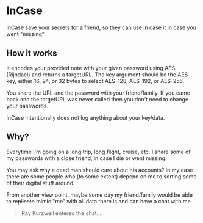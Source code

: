 # InCase
InCase save your secrets for a friend, so they can use in case
it in case you went "missing".

## How it works
It encodes your provided note with your given password using AES (Rijndael) and returns
a targetURL. The key argument should be the AES key, either 16, 24, or 32 bytes to 
select AES-128, AES-192, or AES-256.

You share the URL and the password with your friend/family. If you came
back and the targetURL was never called then you don't need to change your passwords.  

InCase intentionally does not log anything about your key/data.

## Why?
Everytime I'm going on a long trip, long flight, cruise, etc. I share
some of my passwords with a close friend, in case I die or went missing.

You may ask why a dead man should care about his accounts? In my case there
are some people who (to some extent) depend on me to sorting some of their digital
stuff around.

From another view point, maybe some day my friend/family would be able to ~~replicate~~
mimic "me" with all data there is and can have a chat with me.

> Ray Kurzweil entered the chat...
